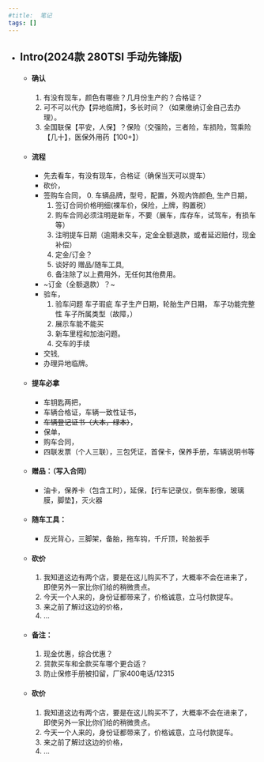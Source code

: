 ```yaml
---
#title:  笔记
tags: []
---
```


* ## Intro(2024款 280TSI 手动先锋版)

    - #### 确认
        1. 有没有现车，颜色有哪些？几月份生产的？合格证？
        2. 可不可以代办【异地临牌】，多长时间？（如果缴纳订金自己去办理）。
        3. 全国联保【平安，人保】？保险（交强险，三者险，车损险，驾乘险【几十】，医保外用药【100+】）

    - #### 流程
        + 先去看车，有没有现车，合格证（确保当天可以提车）
        + 砍价，
        + 签购车合同，
            0. 车辆品牌，型号，配置，外观内饰颜色, 生产日期，
            1. 签订合同价格明细(裸车价，保险，上牌，购置税）
            2. 购车合同必须注明是新车，不要（展车，库存车，试驾车，有损车等）
            3. 注明提车日期（逾期未交车，定金全额退款，或者延迟赔付，现金补偿）
            4. 定金/订金？
            5. 谈好的 赠品/随车工具,
            6. 备注除了以上费用外，无任何其他费用。
        + ~订金（全额退款）？~
        + 验车，
            1. 验车问题
                车子瑕疵
                车子生产日期，轮胎生产日期，
                车子功能完整性
                车子所属类型（故障，）
            2. 展示车能不能买
            3. 新车里程和加油问题。
            4. 交车的手续
        + 交钱,
        + 办理异地临牌。

    - #### 提车必拿
        + 车钥匙两把，
        + 车辆合格证，车辆一致性证书，
        + ~~车辆登记证书（大本，绿本）~~，
        + 保单，
        + 购车合同，
        + 四联发票（个人三联），三包凭证，首保卡，保养手册，车辆说明书等

    - #### 赠品：（写入合同）
        + 油卡，保养卡（包含工时），延保，【行车记录仪，倒车影像，玻璃膜，脚垫】，灭火器

    - #### 随车工具：
        + 反光背心，三脚架，备胎，拖车钩，千斤顶，轮胎扳手

    - #### 砍价
        1. 我知道这边有两个店，要是在这儿购买不了，大概率不会在进来了，即使另外一家比你们给的稍微贵点。
        2. 今天一个人来的，身份证都带来了，价格诚意，立马付款提车。
        3. 来之前了解过这边的价格，
        4. ...

    - #### 备注：
        1. 现金优惠，综合优惠？
        2. 贷款买车和全款买车哪个更合适？
        3. 防止保修手册被扣留，厂家400电话/12315 

    - #### 砍价
        1. 我知道这边有两个店，要是在这儿购买不了，大概率不会在进来了，即使另外一家比你们给的稍微贵点。
        2. 今天一个人来的，身份证都带来了，价格诚意，立马付款提车。
        3. 来之前了解过这边的价格，
        4. ...